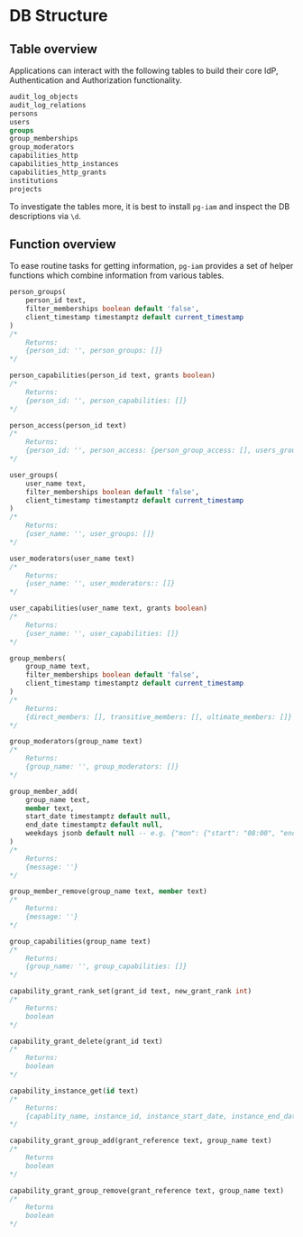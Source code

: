 
# DB Structure

## Table overview

Applications can interact with the following tables to build their core IdP, Authentication and Authorization functionality.

```sql
audit_log_objects
audit_log_relations
persons
users
groups
group_memberships
group_moderators
capabilities_http
capabilities_http_instances
capabilities_http_grants
institutions
projects
```

To investigate the tables more, it is best to install `pg-iam` and inspect the DB descriptions via `\d`.

## Function overview

To ease routine tasks for getting information, `pg-iam` provides a set of helper functions which combine information from various tables.

```sql
person_groups(
    person_id text,
    filter_memberships boolean default 'false',
    client_timestamp timestamptz default current_timestamp
)
/*
    Returns:
    {person_id: '', person_groups: []}
*/

person_capabilities(person_id text, grants boolean)
/*
    Returns:
    {person_id: '', person_capabilities: []}
*/

person_access(person_id text)
/*
    Returns:
    {person_id: '', person_access: {person_group_access: [], users_groups_access: []}}
*/

user_groups(
    user_name text,
    filter_memberships boolean default 'false',
    client_timestamp timestamptz default current_timestamp
)
/*
    Returns:
    {user_name: '', user_groups: []}
*/

user_moderators(user_name text)
/*
    Returns:
    {user_name: '', user_moderators:: []}
*/

user_capabilities(user_name text, grants boolean)
/*
    Returns:
    {user_name: '', user_capabilities: []}
*/

group_members(
    group_name text,
    filter_memberships boolean default 'false',
    client_timestamp timestamptz default current_timestamp
)
/*
    Returns:
    {direct_members: [], transitive_members: [], ultimate_members: []}
*/

group_moderators(group_name text)
/*
    Returns:
    {group_name: '', group_moderators: []}
*/

group_member_add(
    group_name text,
    member text,
    start_date timestamptz default null,
    end_date timestamptz default null,
    weekdays jsonb default null -- e.g. {"mon": {"start": "08:00", "end": "17:00"}}
)
/*
    Returns:
    {message: ''}
*/

group_member_remove(group_name text, member text)
/*
    Returns:
    {message: ''}
*/

group_capabilities(group_name text)
/*
    Returns:
    {group_name: '', group_capabilities: []}
*/

capability_grant_rank_set(grant_id text, new_grant_rank int)
/*
    Returns:
    boolean
*/

capability_grant_delete(grant_id text)
/*
    Returns:
    boolean
*/

capability_instance_get(id text)
/*
    Returns:
    {capablity_name, instance_id, instance_start_date, instance_end_date, instance_usages_remaining, instance_metadata}
*/

capability_grant_group_add(grant_reference text, group_name text)
/*
    Returns
    boolean
*/

capability_grant_group_remove(grant_reference text, group_name text)
/*
    Returns
    boolean
*/
```
